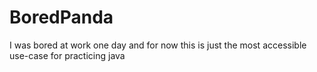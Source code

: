 # BoredPanda
I was bored at work one day and for now this is just the most accessible use-case for practicing java
